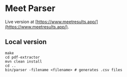 # Meet Parser

Live version at [https://www.meetresults.app/](https://www.meetresults.app/).

## Local version

```
make
cd pdf-extractor
mvn clean install
cd ..
bin/parser -filename <filename> # generates .csv files
```